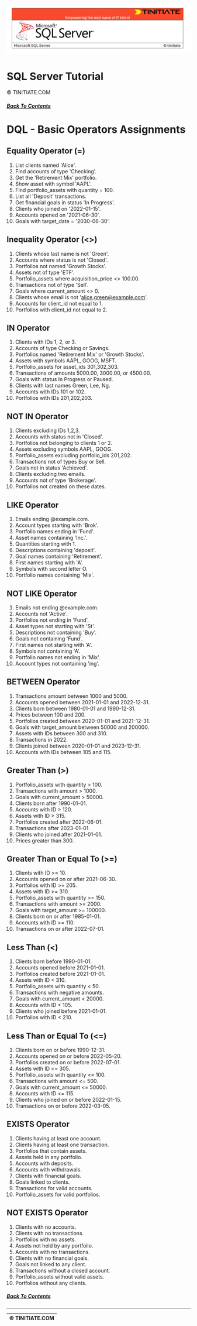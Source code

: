 ![SQL Server Tinitiate Image](../../../sqlserver-sql/sqlserver.png)

# SQL Server Tutorial
&copy; TINITIATE.COM

##### [Back To Contents](./README.md)

# DQL - Basic Operators Assignments

## Equality Operator (=)
1. List clients named 'Alice'.
2. Find accounts of type 'Checking'.
3. Get the 'Retirement Mix' portfolio.
4. Show asset with symbol 'AAPL'.
5. Find portfolio_assets with quantity = 100.
6. List all 'Deposit' transactions.
7. Get financial goals in status 'In Progress'.
8. Clients who joined on '2022-01-15'.
9. Accounts opened on '2021-06-30'.
10. Goals with target_date = '2030-06-30'.

## Inequality Operator (<>)
1. Clients whose last name is not 'Green'.
2. Accounts where status is not 'Closed'.
3. Portfolios not named 'Growth Stocks'.
4. Assets not of type 'ETF'.
5. Portfolio_assets where acquisition_price <> 100.00.
6. Transactions not of type 'Sell'.
7. Goals where current_amount <> 0.
8. Clients whose email is not 'alice.green@example.com'.
9. Accounts for client_id not equal to 1.
10. Portfolios with client_id not equal to 2.

## IN Operator
1. Clients with IDs 1, 2, or 3.
2. Accounts of type Checking or Savings.
3. Portfolios named 'Retirement Mix' or 'Growth Stocks'.
4. Assets with symbols AAPL, GOOG, MSFT.
5. Portfolio_assets for asset_ids 301,302,303.
6. Transactions of amounts 5000.00, 3000.00, or 4500.00.
7. Goals with status In Progress or Paused.
8. Clients with last names Green, Lee, Ng.
9. Accounts with IDs 101 or 102.
10. Portfolios with IDs 201,202,203.

## NOT IN Operator
1. Clients excluding IDs 1,2,3.
2. Accounts with status not in 'Closed'.
3. Portfolios not belonging to clients 1 or 2.
4. Assets excluding symbols AAPL, GOOG.
5. Portfolio_assets excluding portfolio_ids 201,202.
6. Transactions not of types Buy or Sell.
7. Goals not in status 'Achieved'.
8. Clients excluding two emails.
9. Accounts not of type 'Brokerage'.
10. Portfolios not created on these dates.

## LIKE Operator
1. Emails ending @example.com.
2. Account types starting with 'Brok'.
3. Portfolio names ending in 'Fund'.
4. Asset names containing 'Inc.'.
5. Quantities starting with 1.
6. Descriptions containing 'deposit'.
7. Goal names containing 'Retirement'.
8. First names starting with 'A'.
9. Symbols with second letter O.
10. Portfolio names containing 'Mix'.

## NOT LIKE Operator
1. Emails not ending @example.com.
2. Accounts not 'Active'.
3. Portfolios not ending in 'Fund'.
4. Asset types not starting with 'St'.
5. Descriptions not containing 'Buy'.
6. Goals not containing 'Fund'.
7. First names not starting with 'A'.
8. Symbols not containing 'A'.
9. Portfolio names not ending in 'Mix'.
10. Account types not containing 'ing'.

## BETWEEN Operator
1. Transactions amount between 1000 and 5000.
2. Accounts opened between 2021-01-01 and 2022-12-31.
3. Clients born between 1980-01-01 and 1990-12-31.
4. Prices between 100 and 200.
5. Portfolios created between 2020-01-01 and 2021-12-31.
6. Goals with target_amount between 50000 and 200000.
7. Assets with IDs between 300 and 310.
8. Transactions in 2022.
9. Clients joined between 2020-01-01 and 2023-12-31.
10. Accounts with IDs between 105 and 115.

## Greater Than (>)
1. Portfolio_assets with quantity > 100.
2. Transactions with amount > 1000.
3. Goals with current_amount > 50000.
4. Clients born after 1990-01-01.
5. Accounts with ID > 120.
6. Assets with ID > 315.
7. Portfolios created after 2022-06-01.
8. Transactions after 2023-01-01.
9. Clients who joined after 2021-01-01.
10. Prices greater than 300.

## Greater Than or Equal To (>=)
1. Clients with ID >= 10.
2. Accounts opened on or after 2021-06-30.
3. Portfolios with ID >= 205.
4. Assets with ID >= 310.
5. Portfolio_assets with quantity >= 150.
6. Transactions with amount >= 2000.
7. Goals with target_amount >= 100000.
8. Clients born on or after 1985-01-01.
9. Accounts with ID >= 110.
10. Transactions on or after 2022-07-01.

## Less Than (<)
1. Clients born before 1990-01-01.
2. Accounts opened before 2021-01-01.
3. Portfolios created before 2021-01-01.
4. Assets with ID < 310.
5. Portfolio_assets with quantity < 50.
6. Transactions with negative amounts.
7. Goals with current_amount < 20000.
8. Accounts with ID < 105.
9. Clients who joined before 2021-01-01.
10. Portfolios with ID < 210.

## Less Than or Equal To (<=)
1. Clients born on or before 1990-12-31.
2. Accounts opened on or before 2022-05-20.
3. Portfolios created on or before 2022-07-01.
4. Assets with ID <= 305.
5. Portfolio_assets with quantity <= 100.
6. Transactions with amount <= 500.
7. Goals with current_amount <= 50000.
8. Accounts with ID <= 115.
9. Clients who joined on or before 2022-01-15.
10. Transactions on or before 2022-03-05.

## EXISTS Operator
1. Clients having at least one account.
2. Clients having at least one transaction.
3. Portfolios that contain assets.
4. Assets held in any portfolio.
5. Accounts with deposits.
6. Accounts with withdrawals.
7. Clients with financial goals.
8. Goals linked to clients.
9. Transactions for valid accounts.
10. Portfolio_assets for valid portfolios.

## NOT EXISTS Operator
1. Clients with no accounts.
2. Clients with no transactions.
3. Portfolios with no assets.
4. Assets not held by any portfolio.
5. Accounts with no transactions.
6. Clients with no financial goals.
7. Goals not linked to any client.
8. Transactions without a closed account.
9. Portfolio_assets without valid assets.
10. Portfolios without any clients.

##### [Back To Contents](./README.md)
***
| &copy; TINITIATE.COM |
|----------------------|
